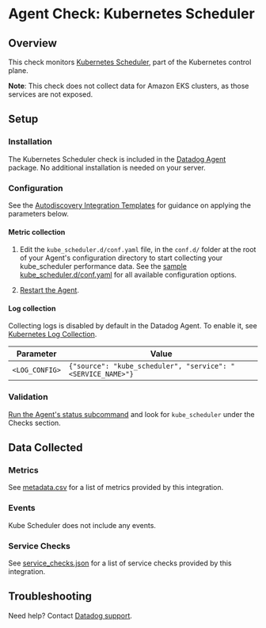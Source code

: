 # Agent Check: Kubernetes Scheduler

## Overview

This check monitors [Kubernetes Scheduler][1], part of the Kubernetes control plane.

**Note**: This check does not collect data for Amazon EKS clusters, as those services are not exposed.

## Setup

### Installation

The Kubernetes Scheduler check is included in the [Datadog Agent][2] package.
No additional installation is needed on your server.

### Configuration

See the [Autodiscovery Integration Templates][3] for guidance on applying the parameters below.

#### Metric collection

1. Edit the `kube_scheduler.d/conf.yaml` file, in the `conf.d/` folder at the root of your Agent's configuration directory to start collecting your kube_scheduler performance data. See the [sample kube_scheduler.d/conf.yaml][4] for all available configuration options.

2. [Restart the Agent][5].

#### Log collection

Collecting logs is disabled by default in the Datadog Agent. To enable it, see [Kubernetes Log Collection][6].

| Parameter      | Value                                     |
|----------------|-------------------------------------------|
| `<LOG_CONFIG>` | `{"source": "kube_scheduler", "service": "<SERVICE_NAME>"}` |

### Validation

[Run the Agent's status subcommand][7] and look for `kube_scheduler` under the Checks section.

## Data Collected

### Metrics

See [metadata.csv][8] for a list of metrics provided by this integration.

### Events

Kube Scheduler does not include any events.

### Service Checks

See [service_checks.json][9] for a list of service checks provided by this integration.

## Troubleshooting

Need help? Contact [Datadog support][10].


[1]: https://kubernetes.io/docs/reference/command-line-tools-reference/kube-scheduler
[2]: https://app.datadoghq.com/account/settings#agent
[3]: https://docs.datadoghq.com/agent/kubernetes/integrations/
[4]: https://github.com/DataDog/integrations-core/blob/master/kube_scheduler/datadog_checks/kube_scheduler/data/conf.yaml.example
[5]: https://docs.datadoghq.com/agent/guide/agent-commands/#restart-the-agent
[6]: https://docs.datadoghq.com/agent/kubernetes/log/
[7]: https://docs.datadoghq.com/agent/guide/agent-commands/#agent-status-and-information
[8]: https://github.com/DataDog/integrations-core/blob/master/kube_scheduler/metadata.csv
[9]: https://github.com/DataDog/integrations-core/blob/master/kube_scheduler/assets/service_checks.json
[10]: https://docs.datadoghq.com/help/
